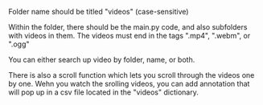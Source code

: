 Folder name should be titled "videos" (case-sensitive)

Within the folder, there should be the main.py code, and also subfolders with videos in them.
The videos must end in the tags ".mp4", ".webm", or ".ogg"

You can either search up video by folder, name, or both.

There is also a scroll function which lets you scroll through the videos one by one.
Wehn you watch the srolling videos, you can add annotation that will pop up in a csv file located in the "videos" dictionary.
